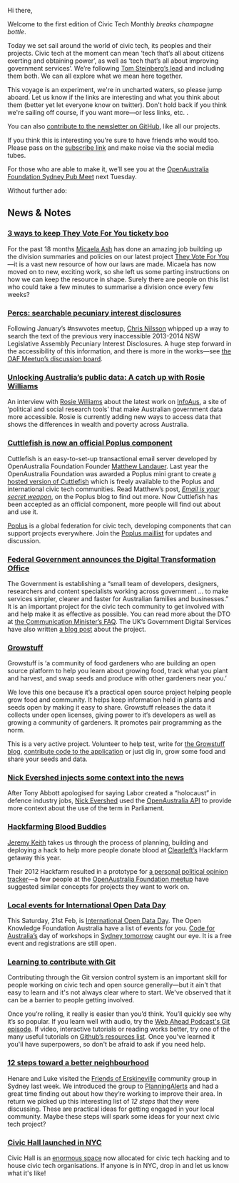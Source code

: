 
Hi there,

Welcome to the first edition of Civic Tech Monthly *breaks champagne bottle*.

Today we set sail around the world of civic tech, its peoples and their projects. Civic tech at the moment can mean ‘tech that’s all about citizens exerting and obtaining power’, as well as ‘tech that’s all about improving government services’. We’re following [Tom Steinberg’s lead](https://www.mysociety.org/2014/09/08/civic-tech-has-won-the-name-game-but-what-does-it-mean/) and including them both. We can all explore what we mean here together.

This voyage is an experiment, we're in uncharted waters, so please jump aboard. Let us know if the links are interesting and what you think about them (better yet let everyone know on twitter). Don't hold back if you think we're sailing off course, if you want more—or less links, etc. .

You can also [contribute to the newsletter on GitHub](https://github.com/openaustralia/newsletter), like all our projects.

If you think this is interesting you're sure to have friends who would too. Please pass on the [subscribe link](http://eepurl.com/bcE0DX) and make noise via the social media tubes.

For those who are able to make it, we’ll see you at the [OpenAustralia Foundation Sydney Pub Meet](http://www.meetup.com/OpenAustralia-Foundation/) next Tuesday.

Without further ado:

## News & Notes

### [3 ways to keep They Vote For You tickety boo](https://www.openaustraliafoundation.org.au/2015/01/30/3-ways-to-keep-they-vote-for-you-tickety-boo/)

For the past 18 months [Micaela Ash](https://twitter.com/M_M_Norah) has done an amazing job building up the division summaries and policies on our latest project [They Vote For You](http://www.theyvoteforyou.org.au/)—it is a vast new resource of how our laws are made. Micaela has now moved on to new, exciting work, so she left us some parting instructions on how we can keep the resource in shape. Surely there are people on this list who could take a few minutes to summarise a division once every few weeks?

### [Percs: searchable pecuniary interest disclosures](http://percs.otherchirps.net/?query=development)

Following January’s #nswvotes meetup, [Chris Nilsson]() whipped up a way to search the text of the previous very inaccessible 2013-2014 NSW Legislative Assembly Pecuniary Interest Disclosures. A huge step forward in the accessibility of this information, and there is more in the works—see [the OAF Meetup’s discussion board](http://www.meetup.com/OpenAustralia-Foundation/messages/boards/thread/48640454).


### [Unlocking Australia’s public data: A catch up with Rosie Williams](https://www.openaustraliafoundation.org.au/2015/02/19/rosie-williams-interview/)

An interview with [Rosie Williams](https://twitter.com/info_Aus) about the latest work on [InfoAus](http://infoaus.net/),  a site of ‘political and social research tools’ that make Australian government data more accessible. Rosie is currently adding new ways to access data that shows the differences in wealth and poverty across Australia.


### [Cuttlefish is now an official Poplus component](http://poplus.org/posts/cuttlefish/)

Cuttlefish is an easy-to-set-up transactional email server developed by OpenAustralia Foundation Founder [Matthew Landauer](https://twitter.com/matthewlandauer). Last year the OpenAustralia Foundation was awarded a Poplus mini grant to create [a hosted version of Cuttlefish](https://cuttlefish.oaf.org.au/) which is freely available to the Poplus and international civic tech communities. Read Matthew’s post, *[Email is your secret weapon](http://poplus.org/posts/email-is-your-secret-weapon/)*, on the Poplus blog to find out more. Now Cuttlefish has been accepted as an official component, more people will find out about and use it.

[Poplus](http://poplus.org/) is a global federation for civic tech, developing components that can support projects everywhere. Join the [Poplus maillist](http://poplus.org/get-involved/) for updates and discussion.


### [Federal Government announces the Digital Transformation Office](https://www.pm.gov.au/media/2015-01-23/establishment-digital-transformation-office)

The Government is establishing a “small team of developers, designers, researchers and content specialists working across government ... to make services simpler, clearer and faster for Australian families and businesses.” It is an important project for the civic tech community to get involved with and help make it as effective as possible. You can read more about the DTO at [the Communication Minister’s FAQ](http://www.malcolmturnbull.com.au/policy-faqs/faqs-the-digital-transformation-office). The UK’s Government Digital Services have also written [a blog post](https://gds.blog.gov.uk/2015/01/26/simpler-clearer-australia/) about the project.


### [Growstuff](http://www.growstuff.org/)

Growstuff is ‘a community of food gardeners who are building an open source platform to help you learn about growing food, track what you plant and harvest, and swap seeds and produce with other gardeners near you.’

We love this one because it’s a practical open source project helping people grow food and community. It helps keep information held in plants and seeds open by making it easy to share. Growstuff releases the data it collects under open licenses, giving power to it’s developers as well as growing a community of gardeners. It promotes pair programming as the norm.

This is a very active project. Volunteer to help test, write for [the Growstuff blog](http://blog.growstuff.org/), [contribute code to the application](https://github.com/growstuff) or just dig in, grow some food and share your seeds and data.


### [Nick Evershed injects some context into the news](http://www.theguardian.com/news/datablog/2015/feb/14/tony-abbott-is-not-alone-in-using-the-word-holocaust-to-score-political-points)

After Tony Abbott apologised for saying Labor created a “holocaust” in defence industry jobs, [Nick Evershed](https://twitter.com/nickevershed) used the [OpenAustralia API](http://www.openaustralia.org.au/api/) to provide more context about the use of the term in Parliament.


### [Hackfarming Blood Buddies](https://adactio.com/journal/8352)

[Jeremy Keith](https://adactio.com/) takes us through the process of planning, building and deploying a hack to help more people donate blood at [Clearleft’s](http://clearleft.com/) Hackfarm getaway this year.

Their 2012 Hackfarm resulted in a prototype for [a personal political opinion tracker](http://hackfarm.org/product)—a few people at the [OpenAustralia Foundation meetup](http://www.meetup.com/OpenAustralia-Foundation/) have suggested similar concepts for projects they want to work on.


### [Local events for International Open Data Day](http://au.okfn.org/2015/02/10/australian-activities-on-international-open-data-day-21-february/)

This Saturday, 21st Feb, is [International Open Data Day](http://opendataday.org/). The Open Knowledge Foundation Australia have a list of events for you. [Code for Australia’s](http://www.codeforaustralia.org/) day of workshops in [Sydney tomorrow](http://www.eventbrite.com.au/e/international-open-data-day-sydney-tickets-15462067460) caught our eye. It is a free event and registrations are still open.


### [Learning to contribute with Git](http://www.git-tower.com/learn/)

Contributing through the Git version control system is an important skill for people working on civic tech and open source generally—but it ain't that easy to learn and it's not always clear where to start. We've observed that it can be a barrier to people getting involved.

Once you’re rolling, it really is easier than you’d think. You’ll quickly see why it’s so popular. If you learn well with audio, try the [Web Ahead Podcast's Git episode](http://thewebahead.net/40). If video, interactive tutorials or reading works better, try one of the many useful tutorials on [Github’s resources list](https://help.github.com/articles/good-resources-for-learning-git-and-github/). Once you've learned it you'll have superpowers, so don't be afraid to ask if you need help.


### [12 steps toward a better neighbourhood](http://www.onbeing.org/program/feature/12-steps-toward-better-neighborhood/4723)

Henare and Luke visited the [Friends of Erskineville](http://www.erskinevillevillage.org/) community group in Sydney last week. We introduced the group to [PlanningAlerts](https://www.planningalerts.org.au/) and had a great time finding out about how they’re working to improve their area. In return we picked up this interesting list of *12 steps* that they were discussing. These are practical ideas for getting engaged in your local community. Maybe these steps will spark some ideas for your next civic tech project?


### [Civic Hall launched in NYC](http://civichall.org/a-new-home-for-civic-technology/)

Civic Hall is an [enormous space](http://civichall.org/a-new-home-for-civic-technology/#floorplan) now allocated for civic tech hacking and to house civic tech organisations. If anyone is in NYC, drop in and let us know what it's like!
